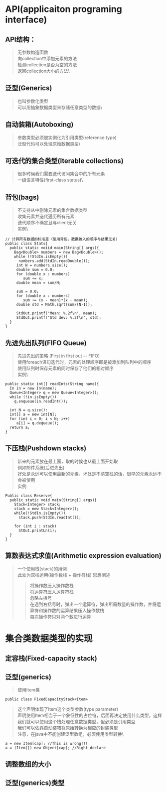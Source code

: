 # API(applicaiton programing interface)
## API结构：
> 无参数构造函数\
> 向collection中添加元素的方法\
> 检测collection是否为空的方法\
> 返回collection大小的方法\

## 泛型(Generics)
> 也叫参数化类型\
> 可以用抽象数据类型来存储任意类型的数据\

## 自动装箱(Autoboxing)
> 参数类型必须被实例化为引用类型(reference type)\
> 泛型代码可以处理原始数据类型\

## 可迭代的集合类型(Iterable collections)
>  很多时候我们需要迭代访问集合中的所有元素\
> 一级语言特性(first-class status)\

## 背包(bags)
> 不支持从中删除元素的集合数据类型\
> 收集元素并迭代遍历所有元素\
> 迭代顺序不确定且与client无关\
> 实例\
```
// 计算所有数据的标准差（使用背包，数据输入的顺序与结果无关）
public class Stats{
  public static voiid main(String[] args){
    Bag<Double> numbers = new Bag<Double>();
    while (!StdIn.isEmpty())
      numbers.add(StdIn.readDouble());
     int N = numbers.size();
     double sum = 0.0;
     for (double x : numbers)
        sum += x;
     double mean = sum/N;
     
     sum = 0.0;
     for (double x : numbers)
        sum += (x - mean)*(x - mean);
     double std = Math.sqrt(sum/(N-1));
     
     StdOut.printf("Mean: %.2f\n', mean);
     StdOut.printf("Std dev: %.2f\n", std);
  }
}
```

## 先进先出队列(FIFO Queue)
> 先进先出的策略 (First in first out -- FIFO)\
> 使用foreach语句迭代时，元素的处理顺序即是被添加到队列中的顺序\
> 使用队列时保存元素的同时保存了他们的相对顺序\
> 实例\
```
public static int[] readInts(String name){
  In in = new In(name);
  Queue<Integer> q = new Queue<Integer>();
  while (!in.isEmpty())
    q.enqueue(in.readInt());
    
  int N = q.size():
  int[] a = new int[N];
  for (int i = 0; i < N; i++)
     a[i] = q.dequeue();
  return a;
}
```

## 下压栈(Pushdown stacks)
> 新来的元素放在最上面，取的时候也从最上面开始取\
> 例如邮件系统(后进先出)\
> 好处是永远可以使用最新的元素，坏处是不清空栈的话，很早的元素永远不会被使用\
> 实例
```
Public class Reserve{
  public static void main(String[] args){
    Stack<Integer> stack;
    stack = new Stack<Integer>();
    while(!StdIn.isEmpty())
      stack.push(StdIn.readInt());
      
    for (int i : stack)
      StOut.printLn(i);
  }
}
```

## 算数表达式求值(Arithmetic expression evaluation)
> 一个使用栈(stack)的用例\
> 此处为双栈运用(操作数栈 + 操作符栈)
> 思想阐述
>> 将操作数压入操作数栈\
>> 将运算符压入运算符栈\
>> 忽略左括号\
>> 在遇到右括号时，弹出一个运算符，弹出所需数量的操作数，并将运算符和操作数的运算结果压入操作数栈\
>> 每次操作符只对两个数进行运算

# 集合类数据类型的实现
## 定容栈(Fixed-capacity stack)
## 泛型(generics)
> 使用Item类
```
public class FixedCapacityStack<Item>
```
> 这个声明体现了Item这个类型参数(type parameter)\
> 声明使用Item相当于一个象征性的占位符，后面再决定使用什么类型，这样我们就可以使用这个栈处理任意数据类型，但必须是引用类型\
> 我们可以依靠自动装箱将原始转换为相应的封装类型\
> 注意，在java中不能创建泛型数组，必须使用类型转换\
```
a = new Item[cap]; //This is wrong!!!
a = (Item[]) new Object[cap]; //Right declare
```
## 调整数组的大小
## 泛型(generics)类型
